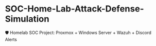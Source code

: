# SOC-Home-Lab-Attack-Defense-Simulation
🛡️ Homelab SOC Project: Proxmox + Windows Server + Wazuh + Discord Alerts
